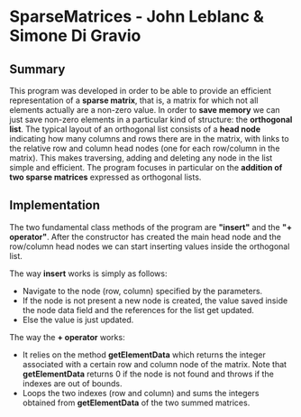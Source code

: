 SparseMatrices - John Leblanc & Simone Di Gravio
==============

Summary
---

This program was developed in order to be able to provide an efficient representation of a **sparse matrix**, that is, a matrix for which not all elements actually are a non-zero value. In order to **save memory** we can just save non-zero elements in a particular kind of structure: the **orthogonal list**.
The typical layout of an orthogonal list consists of a **head node** indicating how many columns and rows there are in the matrix, with links to the relative row and column head nodes (one for each row/column in the matrix). This makes traversing, adding and deleting any node in the list simple and efficient.
The program focuses in particular on the **addition of two sparse matrices** expressed as orthogonal lists.

Implementation
---

The two fundamental class methods of the program are **"insert"** and the **"+ operator"**.
After the constructor has created the main head node and the row/column head nodes we can start inserting values inside the orthogonal list.

The way **insert** works is simply as follows:
- Navigate to the node (row, column) specified by the parameters.
- If the node is not present a new node is created, the value saved inside the node data field and the references for the list get updated.
- Else the value is just updated.

The way the **+ operator** works:
- It relies on the method **getElementData** which returns the integer associated with a certain row and column node of the matrix. Note that **getElementData** returns 0 if the node is not found and throws if the indexes are out of bounds.
- Loops the two indexes (row and column) and sums the integers obtained from **getElementData** of the two summed matrices.
